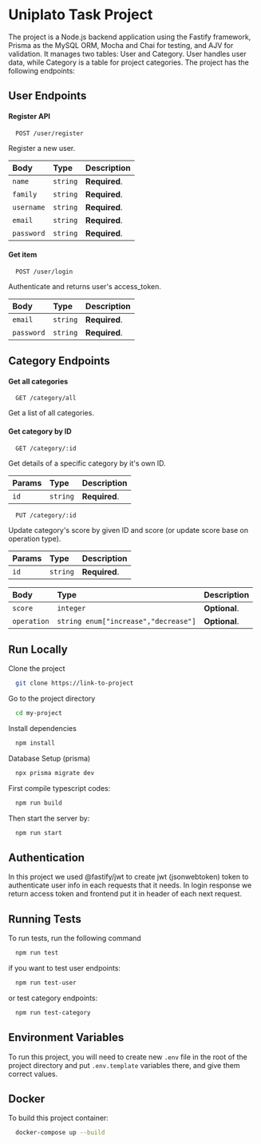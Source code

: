 
# Uniplato Task Project

The project is a Node.js backend application using the Fastify framework, Prisma as the MySQL ORM, Mocha and Chai for testing, and AJV for validation. It manages two tables: User and Category. User handles user data, while Category is a table for project categories. 
The project has the following endpoints:



## User Endpoints

#### Register API

```http
  POST /user/register
```
Register a new user.

| Body | Type     | Description                |
| :-------- | :------- | :------------------------- |
| `name` | `string` | **Required**. |
| `family` | `string` | **Required**. |
| `username` | `string` | **Required**. |
| `email` | `string` | **Required**. |
| `password` | `string` | **Required**. |

#### Get item

```http
  POST /user/login
```
Authenticate and returns user's access_token.

| Body | Type     | Description                |
| :-------- | :------- | :------------------------- |
| `email` | `string` | **Required**. |
| `password` | `string` | **Required**. |

## Category Endpoints

#### Get all categories

```http
  GET /category/all
```
Get a list of all categories.

#### Get category by ID

```http
  GET /category/:id
```
Get details of a specific category by it's own ID.

| Params | Type     | Description                |
| :-------- | :------- | :------------------------- |
| `id` | `string` | **Required**. |

```http
  PUT /category/:id
```
Update category's score by given ID and score (or update score base on operation type).

| Params | Type     | Description                |
| :-------- | :------- | :------------------------- |
| `id` | `string` | **Required**. |

| Body | Type     | Description                |
| :-------- | :------- | :------------------------- |
| `score` | `integer` | **Optional**. |
| `operation` | `string enum["increase","decrease"]` | **Optional**. |


## Run Locally

Clone the project

```bash
  git clone https://link-to-project
```

Go to the project directory

```bash
  cd my-project
```

Install dependencies

```bash
  npm install
```

Database Setup (prisma)

```bash
  npx prisma migrate dev
```

First compile typescript codes:

```bash
  npm run build 
```

Then start the server by:

```bash
  npm run start
```


## Authentication
In this project we used @fastify/jwt to create jwt (jsonwebtoken) token to authenticate user info in each requests that it needs.
In login response we return access token and frontend put it in header of each next request.
## Running Tests

To run tests, run the following command

```bash
  npm run test
```
if you want to test user endpoints:
```bash
  npm run test-user
```
or test category endpoints:
```bash
  npm run test-category
```

## Environment Variables

To run this project, you will need to create new `.env` file in the root of the project directory and put `.env.template` variables there, and give them correct values.

## Docker
To build this project container:
```bash
  docker-compose up --build
```
